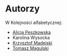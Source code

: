 # Autorzy

W Kolejności alfabetycznej:
* [Alicja Peszkowska](https://github.com/alicjapeas)
* Karolina Wysocka
* [Krzysztof Madejski](https://github.com/KrzysztofMadejski)
* [Tomasz Magulski](https://github.com/magul)

